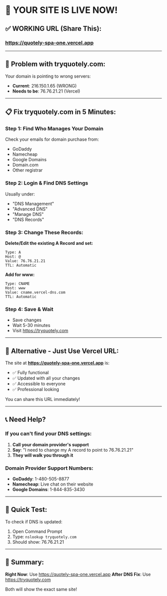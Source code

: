 # 🚨 YOUR SITE IS LIVE NOW!

## ✅ WORKING URL (Share This):
### **https://quotely-spa-one.vercel.app**

---

## 🔴 Problem with tryquotely.com:
Your domain is pointing to wrong servers:
- **Current**: 216.150.1.65 (WRONG)
- **Needs to be**: 76.76.21.21 (Vercel)

---

## 📋 Fix tryquotely.com in 5 Minutes:

### Step 1: Find Who Manages Your Domain
Check your emails for domain purchase from:
- GoDaddy
- Namecheap  
- Google Domains
- Domain.com
- Other registrar

### Step 2: Login & Find DNS Settings
Usually under:
- "DNS Management"
- "Advanced DNS"
- "Manage DNS"
- "DNS Records"

### Step 3: Change These Records:

**Delete/Edit the existing A Record and set:**
```
Type: A
Host: @
Value: 76.76.21.21
TTL: Automatic
```

**Add for www:**
```
Type: CNAME
Host: www
Value: cname.vercel-dns.com
TTL: Automatic
```

### Step 4: Save & Wait
- Save changes
- Wait 5-30 minutes
- Visit https://tryquotely.com

---

## 🚀 Alternative - Just Use Vercel URL:

The site at **https://quotely-spa-one.vercel.app** is:
- ✅ Fully functional
- ✅ Updated with all your changes
- ✅ Accessible to everyone
- ✅ Professional looking

You can share this URL immediately!

---

## 📞 Need Help?

### If you can't find your DNS settings:
1. **Call your domain provider's support**
2. **Say**: "I need to change my A record to point to 76.76.21.21"
3. **They will walk you through it**

### Domain Provider Support Numbers:
- **GoDaddy**: 1-480-505-8877
- **Namecheap**: Live chat on their website
- **Google Domains**: 1-844-835-3430

---

## 🎯 Quick Test:

To check if DNS is updated:
1. Open Command Prompt
2. Type: `nslookup tryquotely.com`
3. Should show: 76.76.21.21

---

## 📝 Summary:

**Right Now**: Use https://quotely-spa-one.vercel.app
**After DNS Fix**: Use https://tryquotely.com

Both will show the exact same site!